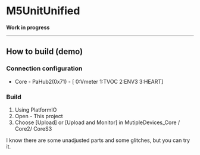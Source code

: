 # M5UnitUnified

**Work in progress**  



---
## How to build (demo)

### Connection configuration
* Core - PaHub2(0x71) - [ 0:Vmeter 1:TVOC 2:ENV3 3:HEART]

### Build
1. Using PlatformIO
1. Open - This project
1. Choose [Upload] or [Upload and Monitor] in MutipleDevices_Core / Core2/ CoreS3


I know there are some unadjusted parts and some glitches, but you can try it.

